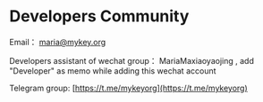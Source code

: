 # Developers Community

Email： [maria@mykey.org](mailto:maria@mykey.org)

Developers assistant of wechat group： MariaMaxiaoyaojing , add "Developer" as memo while adding this wechat account

Telegram group: [https://t.me/mykeyorg](https://t.me/mykeyorg)

